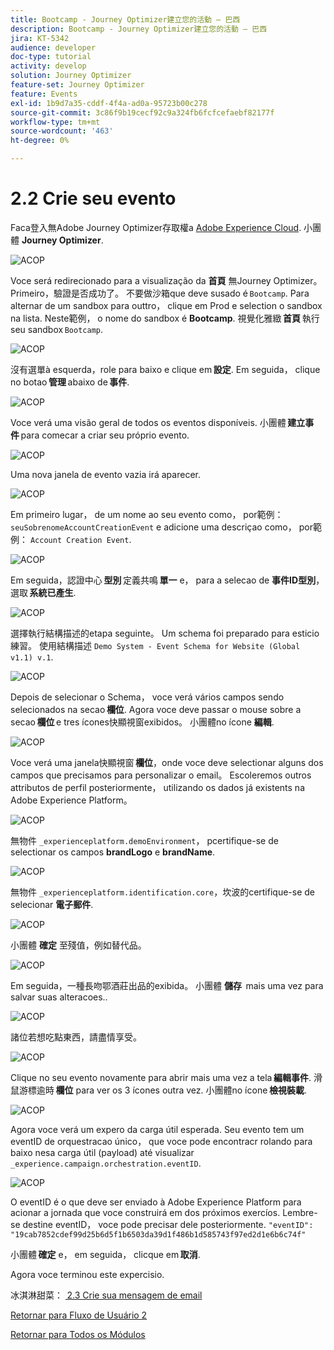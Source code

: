 ```yaml
---
title: Bootcamp - Journey Optimizer建立您的活動 — 巴西
description: Bootcamp - Journey Optimizer建立您的活動 — 巴西
jira: KT-5342
audience: developer
doc-type: tutorial
activity: develop
solution: Journey Optimizer
feature-set: Journey Optimizer
feature: Events
exl-id: 1b9d7a35-cddf-4f4a-ad0a-95723b00c278
source-git-commit: 3c86f9b19cecf92c9a324fb6fcfcefaebf82177f
workflow-type: tm+mt
source-wordcount: '463'
ht-degree: 0%

---
```


# 2.2 Crie seu evento

Faca登入無Adobe Journey Optimizer存取權a [Adobe Experience Cloud](https://experience.adobe.com). 小團體 **Journey Optimizer**.

![ACOP](./images/acophome.png)

Voce será redirecionado para a visualização da **首頁** 無Journey Optimizer。 Primeiro，驗證是否成功了。 不要做沙箱que deve susado é `Bootcamp`. Para alternar de um sandbox para outtro， clique em Prod e selection o sandbox na lista. Neste範例， o nome do sandbox é **Bootcamp**. 視覺化雅緻 **首頁** 執行seu sandbox `Bootcamp`.

![ACOP](./images/acoptriglp.png)

沒有選單à esquerda，role para baixo e clique em **設定**. Em seguida， clique no botao **管理** abaixo de **事件**.

![ACOP](./images/acopmenu.png)

Voce verá uma visão geral de todos os eventos disponíveis. 小團體 **建立事件** para comecar a criar seu próprio evento.

![ACOP](./images/emptyevent.png)

Uma nova janela de evento vazia irá aparecer.

![ACOP](./images/emptyevent1.png)

Em primeiro lugar， de um nome ao seu evento como， por範例： `seuSobrenomeAccountCreationEvent` e adicione uma descriçao como， por範例： `Account Creation Event`.

![ACOP](./images/eventdescription.png)

Em seguida，認證中心 **型別** 定義共鳴 **單一** e， para a selecao de **事件ID型別**，選取 **系統已產生**.

![ACOP](./images/eventidtype.png)

選擇執行結構描述的etapa seguinte。 Um schema foi preparado para esticio練習。 使用結構描述 `Demo System - Event Schema for Website (Global v1.1) v.1`.

![ACOP](./images/eventschema.png)

Depois de selecionar o Schema， voce verá vários campos sendo selecionados na secao **欄位**. Agora voce deve passar o mouse sobre a secao **欄位** e tres ícones快顯視窗exibidos。 小團體no ícone **編輯**.

![ACOP](./images/eventpayload.png)

Voce verá uma janela快顯視窗 **欄位**，onde voce deve selectionar alguns dos campos que precisamos para personalizar o email。 Escoleremos outros attributos de perfil posteriormente， utilizando os dados já existents na Adobe Experience Platform。

![ACOP](./images/eventfields.png)

無物件 `_experienceplatform.demoEnvironment`， pcertifique-se de selectionar os campos **brandLogo** e **brandName**.

![ACOP](./images/eventpayloadbr.png)

無物件 `_experienceplatform.identification.core`，坎波的certifique-se de selecionar **電子郵件**.

![ACOP](./images/eventpayloadbrid.png)

小團體 **確定** 至殘值，例如替代品。

![ACOP](./images/saveok.png)

Em seguida，一種長吻鄂酒莊出品的exibida。 小團體 **儲存**  mais uma vez para salvar suas alteracoes..

![ACOP](./images/eventsave.png)

諸位若想吃點東西，請盡情享受。

![ACOP](./images/eventdone.png)

Clique no seu evento novamente para abrir mais uma vez a tela **編輯事件**. 滑鼠游標逾時 **欄位** para ver os 3 ícones outra vez. 小團體no ícone **檢視裝載**.

![ACOP](./images/viewevent.png)

Agora voce verá um expero da carga útil esperada.
Seu evento tem um eventID de orquestracao único， que voce pode encontracr rolando para baixo nesa carga útil (payload) até visualizar `_experience.campaign.orchestration.eventID`.

![ACOP](./images/payloadeventID.png)

O eventID é o que deve ser enviado à Adobe Experience Platform para acionar a jornada que voce construirá em dos próximos exercíos. Lembre-se destine eventID， voce pode precisar dele posteriormente.
`"eventID": "19cab7852cdef99d25b6d5f1b6503da39d1f486b1d585743f97ed2d1e6b6c74f"`

小團體 **確定** e， em seguida， clicque em **取消**.

Agora voce terminou este expercisio.

冰淇淋甜菜： [ 2.3 Crie sua mensagem de email](./ex3.md)

[Retornar para Fluxo de Usuário 2](./uc2.md)

[Retornar para Todos os Módulos](../../overview.md)
